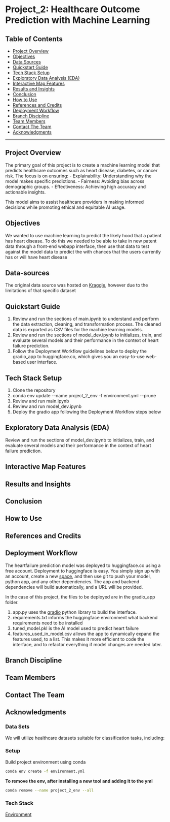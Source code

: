 # Project_2: Healthcare Outcome Prediction with Machine Learning

## Table of Contents

- [Project Overview](#project-overview)
- [Objectives](#objectives)
- [Data Sources](#data-sources)
- [Quickstart Guide](#quickstart-guide)
- [Tech Stack Setup](#tech-stack-setup)
- [Exploratory Data Analysis (EDA)](#exploratory-data-analysis-eda)
- [Interactive Map Features](#interactive-map-features)
- [Results and Insights](#results-and-insights)
- [Conclusion](#conclusion)
- [How to Use](#how-to-use)
- [References and Credits](#references-and-credits)
- [Deployment Workflow](#deployment-workflow)
- [Branch Discipline](#branch-discipline)
- [Team Members](#team-members)
- [Contact The Team](#contact-the-team)
- [Acknowledgments](#acknowledgments)

---

## Project Overview

The primary goal of this project is to create a machine learning model that predicts healthcare outcomes such as heart disease, diabetes, or cancer risk. The focus is on ensuring: - Explainability: Understanding why the model makes specific predictions. - Fairness: Avoiding bias across demographic groups. - Effectiveness: Achieving high accuracy and actionable insights.

This model aims to assist healthcare providers in making informed decisions while promoting ethical and equitable AI usage.

## Objectives

We wanted to use machine learning to predict the likely hood that a patient has heart disease. To do this
we needed to be able to take in new patent data through a front-end webapp interface, then use that data to test against the model data to predict the with chances that the users currently has or will have heart disease

## Data-sources

The original data source was hosted on [Kraggle](https://www.kraggle.com), however due to the limitations of that specific dataset

## Quickstart Guide
1. Review and run the sections of main.ipynb to understand and perform the data extraction, cleaning, and transformation process. The cleaned data is exported as CSV files for the machine learning models.
2. Review and run the sections of model_dev.ipynb to initializes, train, and evaluate several models and their performance in the context of heart failure prediction.
3. Follow the Deployment Workflow guidelines below to deploy the gradio_app to huggingface.co, which gives you an easy-to-use web-based user interface.

## Tech Stack Setup
1. Clone the repository
2. conda env update --name project_2_env -f environment.yml --prune
3. Review and run main.ipynb
4. Review and run model_dev.ipynb
5. Deploy the gradio app following the Deployment Workflow steps below

## Exploratory Data Analysis (EDA)
Review and run the sections of model_dev.ipynb to initializes, train, and evaluate several models and their performance in the context of heart failure prediction.

## Interactive Map Features

## Results and Insights

## Conclusion

## How to Use

## References and Credits

## Deployment Workflow

The heartfailure prediction model was deployed to huggingface.co using a free account. Deployment to huggingface is easy. You simply sign up with an account, create a new [space](https://huggingface.co/docs/hub/en/spaces-overview), and then use git to push your model, python app, and any other dependencies. The app and backend dependencies will build automatically, and a URL will be provided.

In the case of this project, the files to be deployed are in the gradio_app folder.
1. app.py uses the [gradio](https://www.gradio.app) python library to build the interface.
2. requirements.txt informs the huggingface environment what backend requirements need to be installed
3. tuned_model.pkl is the AI model used to predict heart failure
4. features_used_in_model.csv allows the app to dynamically expand the features used, to a list. This makes it more efficient to code the interface, and to refactor everything if model changes are needed later.

## Branch Discipline

## Team Members

## Contact The Team

## Acknowledgments

### Data Sets

We will utilize healthcare datasets suitable for classification tasks, including:

### Setup

Build project environment using conda

```bash
conda env create -f environment.yml
```

**To remove the env, after installing a new tool and adding it to the yml**

```bash
conda remove --name project_2_env --all
```

### Tech Stack

[Environment](environment.yml)
